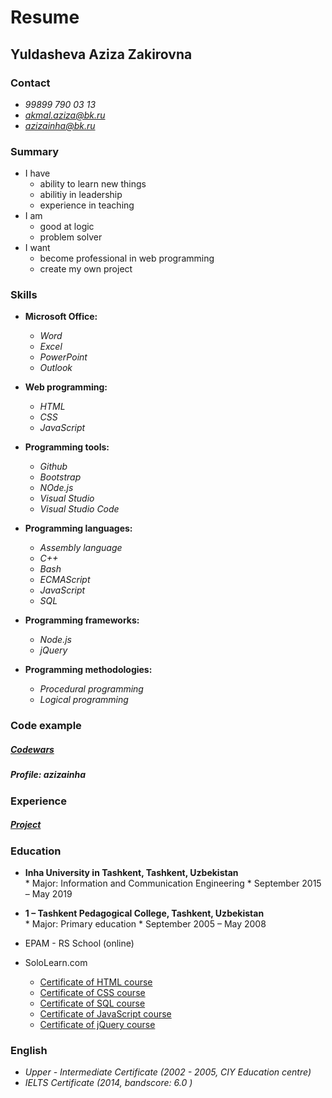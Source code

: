 # **Resume**

## __Yuldasheva Aziza Zakirovna__

### **Contact**
* *99899 790 03 13*
* *akmal.aziza@bk.ru*
* *azizainha@bk.ru*

### **Summary**
*  I have
    *  ability to learn new things
    *  abilitiy in leadership
    *  experience in teaching
* I am
     *  good at logic
     *  problem solver
* I want 
     * become professional in web programming
     * create my own project
 
### **Skills**
* **Microsoft Office:** 
    * _Word_ 
    * _Excel_ 
    * _PowerPoint_ 
    * _Outlook_
* **Web programming:**
    * _HTML_
    * _CSS_ 
    * _JavaScript_
* **Programming tools:**
    * _Github_
    * _Bootstrap_ 
    * _NOde.js_ 
    * _Visual Studio_
    * _Visual Studio Code_

* **Programming languages:**
    * _Assembly language_
    * _C++_
    * _Bash_
    * _ECMAScript_
    * _JavaScript_
    * _SQL_

* **Programming frameworks:**
    * _Node.js_
    * _jQuery_

* **Programming methodologies:**
    * _Procedural programming_
    * _Logical programming_

### **Code example**
##### [Codewars](https://www.codewars.com) 
##### *Profile: azizainha*                             

### **Experience**
##### [Project](https://azizainha.github.io/singolo_frontend/#)


### **Education**
  * **Inha University in Tashkent, Tashkent, Uzbekistan**                  
         * Major: Information and Communication Engineering
           * September 2015 – May 2019
  * **1 – Tashkent Pedagogical College, Tashkent, Uzbekistan**                             
         * Major: Primary education
           * September 2005 – May 2008

  * EPAM - RS School (online)
  * SoloLearn.com
     * [Certificate of HTML course](https://www.sololearn.com/Certificate/1014-11091834/pdf/)
     * [Certificate of CSS course ](https://www.sololearn.com/Certificate/1023-11091834/pdf/)
     * [Certificate of SQL course ](https://www.sololearn.com/Certificate/1060-11091834/pdf/)
     * [Certificate of JavaScript course](https://www.sololearn.com/Certificate/1024-11091834/pdf/)
     * [Certificate of jQuery course](https://www.sololearn.com/Certificate/1082-11091834/pdf/)

### **English**
   * *Upper - Intermediate Certificate (2002 - 2005, CIY Education centre)*
   * *IELTS Certificate (2014, bandscore: 6.0 )* 








